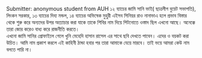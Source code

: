 Submitter: anonymous student from AUH 
১২ ব্যাচের জামি সানি ভাই( ছাত্রলীগ বুয়েট সভাপতি), লিংকন সরকার, ১৩ ব্যাচের দিব্য মন্ডল, ১৪ ব্যাচের অভিষেক মুহুরী  এইসব সিনিয়র রাও নানাভাএ হলে প্রভাব বিস্তার থেকে শুরু করে অন্যদের উপর অত্যাচার করা যাকে তাকে শিবির নাম দিয়ে পিটনোতে ওস্তাদ ছিল এখনো আছে।   অনেক্কে তারা জোর করেও বাধ্য করে রাজনীতি করতে।  
 এখনো জামি সানির প্রোফাইলে গেলে খুনি মেহেদি হাসান রাসেল এর সাথে ছবি দেখতে পাবেন। এদের ও বয়কট করা উচিত।
আমি নাম প্রকাশ করলে এই কাহিনী ঠান্ডা হবার পর তারা আমাকে যেয়ে মারবে। তাই ভয়ে আমরা কেউ নাম বলতে পারি না। 